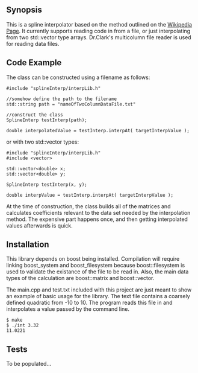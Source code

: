 ## Synopsis

This is a spline interpolator based on the method outlined on the [Wikipedia Page](https://en.wikipedia.org/wiki/Spline_interpolation). It currently supports reading code in from a file, or just interpolating from two std::vector<double> type arrays. Dr.Clark's multicolumn file reader is used for reading data files.

## Code Example

The class can be constructed using a filename as follows:

	#include "splineInterp/interpLib.h"
	
	//somehow define the path to the filename
	std::string path = "nameOfTwoColumnDataFile.txt"

	//construct the class
	SplineInterp testInterp(path);

	double interpolatedValue = testInterp.interpAt( targetInterpValue );

or with two std::vector<double> types:

	#include "splineInterp/interpLib.h"
	#include <vector>

	std::vector<double> x;
	std::vector<double> y;

	SplineInterp testInterp(x, y);

	double interpValue = testInterp.interpAt( targetInterpValue );
At the time of construction, the class builds all of the matrices and calculates coefficients relevant to the data set needed by the interpolation method. The expensive part happens once, and then getting interpolated values afterwards is quick.

## Installation

This library depends on boost being installed. Compilation will require linking boost_system and boost_filesystem because boost::filesystem is used to validate the existance of the file to be read in. Also, the main data types of the calculation are boost::matrix and boost::vector.

The main.cpp and test.txt included with this project are just meant to show an example of basic usage for the library. The text file contains a coarsely defined quadratic from -10 to 10. The program reads this file in and interpolates a value passed by the command line.

	$ make
	$ ./int 3.32
	11.0221

## Tests

To be populated...
